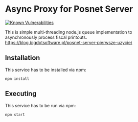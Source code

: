 # Async Proxy for Posnet Server
[![Known Vulnerabilities](https://snyk.io/test/github/bigdotsoftware/posnetserver-async-proxy/badge.svg?style=flat-square&maxAge=2592000)](https://snyk.io/test/github/bigdotsoftware/posnetserver-async-proxy)

This is simple multi-threading node.js queue implementation to asynchronously process fiscal printouts.
https://blog.bigdotsoftware.pl/posnet-server-pierwsze-uzycie/

## Installation

This service has to be installed via npm:

```
npm install
```

## Executing

This service has to be run via npm:

```
npm start
```